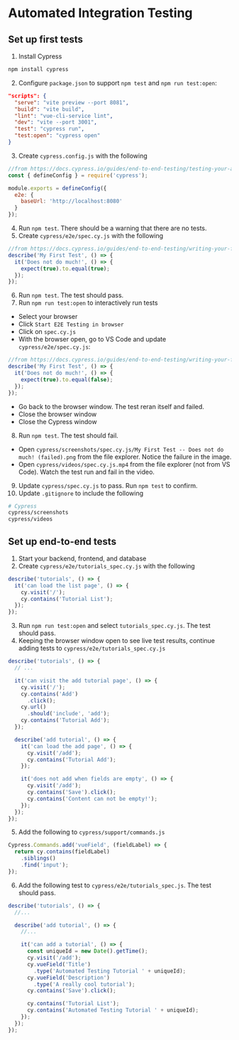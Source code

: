 # Automated Integration Testing


## Set up first tests

1. Install Cypress
```bash
npm install cypress
```
2. Configure `package.json` to support `npm test` and `npm run test:open`:
```json
"scripts": {
  "serve": "vite preview --port 8081",
  "build": "vite build",
  "lint": "vue-cli-service lint",
  "dev": "vite --port 3001",
  "test": "cypress run",
  "test:open": "cypress open"
}
```
3. Create `cypress.config.js` with the following
```js
//from https://docs.cypress.io/guides/end-to-end-testing/testing-your-app#Step-3-Configure-Cypress
const { defineConfig } = require('cypress');

module.exports = defineConfig({
  e2e: {
    baseUrl: 'http://localhost:8080'
  }
});
```
4. Run `npm test`. There should be a warning that there are no tests.
5. Create `cypress/e2e/spec.cy.js` with the following
```js
//from https://docs.cypress.io/guides/end-to-end-testing/writing-your-first-end-to-end-test#Write-your-first-test
describe('My First Test', () => {
  it('Does not do much!', () => {
    expect(true).to.equal(true);
  });
});
```
6. Run `npm test`. The test should pass.
7. Run `npm run test:open` to interactively run tests
- Select your browser
- Click `Start E2E Testing in browser`
- Click on `spec.cy.js`
- With the browser open, go to VS Code and update `cypress/e2e/spec.cy.js`:
```js
//from https://docs.cypress.io/guides/end-to-end-testing/writing-your-first-end-to-end-test#Write-your-first-test
describe('My First Test', () => {
  it('Does not do much!', () => {
    expect(true).to.equal(false);
  });
});
```
- Go back to the browser window. The test reran itself and failed.
- Close the browser window
- Close the Cypress window
8. Run `npm test`. The test should fail.
- Open `cypress/screenshots/spec.cy.js/My First Test -- Does not do much! (failed).png` from the file explorer. Notice the failure in the image.
- Open `cypress/videos/spec.cy.js.mp4` from the file explorer (not from VS Code). Watch the test run and fail in the video.
9. Update `cypress/spec.cy.js` to pass. Run `npm test` to confirm.
10. Update `.gitignore` to include the following
```bash
# Cypress
cypress/screenshots
cypress/videos
```

## Set up end-to-end tests
1. Start your backend, frontend, and database
2. Create `cypress/e2e/tutorials_spec.cy.js` with the following
```js
describe('tutorials', () => {
  it('can load the list page', () => {
    cy.visit('/');
    cy.contains('Tutorial List');
  });
});
```
3. Run `npm run test:open` and select `tutorials_spec.cy.js`. The test should pass.
4. Keeping the browser window open to see live test results, continue adding tests to `cypress/e2e/tutorials_spec.cy.js`
```js
describe('tutorials', () => {
  // ...

  it('can visit the add tutorial page', () => {
    cy.visit('/');
    cy.contains('Add')
      .click();
    cy.url()
      .should('include', 'add');
    cy.contains('Tutorial Add');
  });

  describe('add tutorial', () => {
    it('can load the add page', () => {
      cy.visit('/add');
      cy.contains('Tutorial Add');
    });

    it('does not add when fields are empty', () => {
      cy.visit('/add');
      cy.contains('Save').click();
      cy.contains('Content can not be empty!');
    });
  });
});
```
5. Add the following to `cypress/support/commands.js`
```js
Cypress.Commands.add('vueField', (fieldLabel) => {
  return cy.contains(fieldLabel)
    .siblings()
    .find('input');
});
```
6. Add the following test to `cypress/e2e/tutorials_spec.js`. The test should pass.
```js
describe('tutorials', () => {
  //...

  describe('add tutorial', () => {
    //...

    it('can add a tutorial', () => {
      const uniqueId = new Date().getTime();
      cy.visit('/add');
      cy.vueField('Title')
        .type('Automated Testing Tutorial ' + uniqueId);
      cy.vueField('Description')
        .type('A really cool tutorial');
      cy.contains('Save').click();

      cy.contains('Tutorial List');
      cy.contains('Automated Testing Tutorial ' + uniqueId);
    });
  });
});
```
